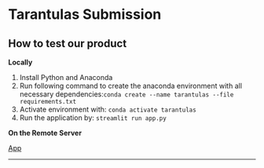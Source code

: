 # Tarantulas Submission

## How to test our product

**Locally**

1. Install Python and Anaconda
3. Run following command to create the anaconda environment with all necessary dependencies:`conda create --name tarantulas --file requirements.txt`
4. Activate environment with: `conda activate tarantulas`
5. Run the application by: `streamlit run app.py`

**On the Remote Server**

[App](https://l-vicen-ifohack-dlr-challenge-home-l0fflx.streamlit.app/)

---
